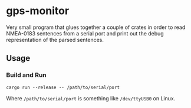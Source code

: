 # gps-monitor

Very small program that glues together a couple of crates in order to read
NMEA-0183 sentences from a serial port and print out the debug representation
of the parsed sentences.

## Usage

### Build and Run

    cargo run --release -- /path/to/serial/port

Where `/path/to/serial/port` is something like `/dev/ttyUSB0` on Linux.
